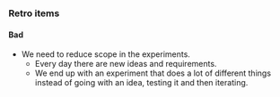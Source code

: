 ### Retro items

#### Bad
- We need to reduce scope in the experiments.
	- Every day there are new ideas and requirements.
	- We end up with an experiment that does a lot of different things instead of going with an idea, testing it and then iterating.